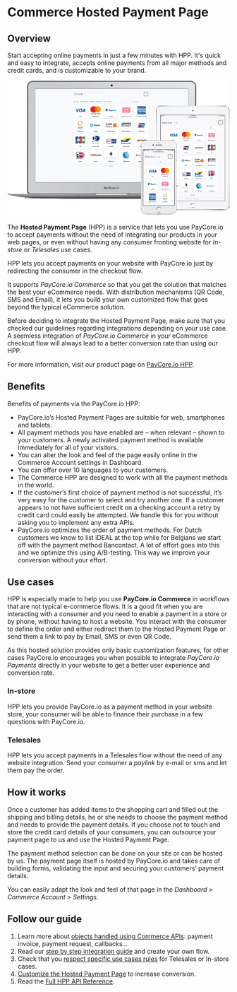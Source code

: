 # Commerce Hosted Payment Page

## Overview

Start accepting online payments in just a few minutes with HPP. It's quick and easy to integrate, accepts online payments from all major methods and credit cards, and is customizable to your brand.

![HPP Preview](images/hpp-preview.png)

The  **Hosted Payment Page**  (HPP) is a service that lets you use PayCore.io to accept payments without the need of integrating our products in your web pages, or even without having any consumer fronting website for  _In-store_  or  _Telesales_  use cases.

HPP lets you accept payments on your website with PayCore.io just by redirecting the consumer in the checkout flow.

It supports  _PayCore.io Commerce_  so that you get the solution that matches the best your eCommerce needs. With distribution mechanisms (QR Code, SMS and Email), it lets you build your own customized flow that goes beyond the typical eCommerce solution.

Before deciding to integrate the Hosted Payment Page, make sure that you checked our guidelines regarding integrations depending on your use case. A seemless integration of _PayCore.io Commerce_ in your eCommerce checkout flow will always lead to a better conversion rate than using our HPP.

For more information, visit our product page on [PayCore.io HPP](https://paycore.io/payment-gateway/checkout/).

## Benefits

Benefits of payments via the PayCore.io HPP:

-   PayCore.io’s Hosted Payment Pages are suitable for web, smartphones and tablets.
-   All payment methods you have enabled are – when relevant – shown to your customers. A newly activated payment method is available immediately for all of your visitors.
-   You can alter the look and feel of the page easily online in the Commerce Account settings in Dashboard.
-   You can offer over 10 languages to your customers.
-   The Commerce HPP are designed to work with all the payment methods in the world.
-   If the customer’s first choice of payment method is not successful, it’s very easy for the customer to select and try another one. If a customer appears to not have sufficient credit on a checking account a retry by credit card could easily be attempted. We handle this for you without asking you to implement any extra APIs.
-   PayCore.io optimizes the order of payment methods. For Dutch customers we know to list iDEAL at the top while for Belgians we start off with the payment method Bancontact. A lot of effort goes into this and we optimize this using A/B-testing. This way we improve your conversion without your effort.

## Use cases

HPP is especially made to help you use  **PayCore.io Commerce**  in workflows that are not typical e-commerce flows. It is a good fit when you are interacting with a consumer and you need to enable a payment in a store or by phone, without having to host a website. You interact with the consumer to define the order and either redirect them to the Hosted Payment Page or send them a link to pay by Email, SMS or even QR Code.

As this hosted solution provides only basic customization features, for other cases PayCore.io encourages you when possible to integrate  _PayCore.io Payments_  directly in your website to get a better user experience and conversion rate.

### In-store

HPP lets you provide PayCore.io as a payment method in your website store, your consumer will be able to finance their purchase in a few questions with PayCore.io.

### Telesales

HPP lets you accept payments in a Telesales flow without the need of any website integration. Send your consumer a _paylink_ by e-mail or sms and let them pay the order.


## How it works

Once a customer has added items to the shopping cart and filled out the shipping and billing details, he or she needs to choose the payment method and needs to provide the payment details. If you choose not to touch and store the credit card details of your consumers, you can outsource your payment page to us and use the Hosted Payment Page.

The payment method selection can be done on your site or can be hosted by us. The payment page itself is hosted by PayCore.io and takes care of building forms, validating the input and securing your customers’ payment details.

You can easily adapt the look and feel of that page in the _Dashboard > Commerce Account > Settings_.


## Follow our guide

1.  Learn more about  [objects handled using Commerce APIs](/products/hpp/integration-overview/): payment invoice, payment request, callbacks…
2.  Read our  [step by step integration guide](/products/hpp/integration-guide/)  and create your own flow.
3.  Check that you  [respect specific use cases rules](/products/hpp/#use-cases)  for Telesales or In-store cases.
4.  [Customize the Hosted Payment Page](/products/hpp/customization/)  to increase conversion.
5.  Read the  [Full HPP API Reference](/integration/api-references/#commerce-hpp).